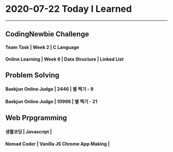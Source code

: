 # 2020-07-22 Today I Learned
---
## CodingNewbie Challenge
#### Team Task | Week 2 | C Language
#### Online Learning | Week 6 | Data Structure | Linked List

## Problem Solving
#### Baekjun Online Judge | 2446 | 별 찍기 - 9
#### Baekjun Online Judge | 10996 | 별 찍기 - 21

## Web Prpgramming
#### 생활코딩 | Javascript |
#### Nomad Coder | Vanilla JS Chrome App Making |
